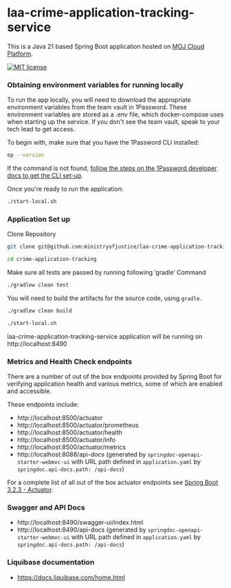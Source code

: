 # laa-crime-application-tracking-service

This is a Java 21 based Spring Boot application hosted on [MOJ Cloud Platform](https://user-guide.cloud-platform.service.justice.gov.uk/documentation/concepts/about-the-cloud-platform.html).

[![MIT license](https://img.shields.io/badge/License-MIT-blue.svg)](LICENSE)

### Obtaining environment variables for running locally

To run the app locally, you will need to download the appropriate environment variables from the team vault in 1Password. These environment variables are stored as a .env file, which docker-compose uses when starting up the service. If you don't see the team vault, speak to your tech lead to get access.

To begin with, make sure that you have the 1Password CLI installed:

```sh
op --version
```

If the command is not found, [follow the steps on the 1Password developer docs to get the CLI set-up](https://developer.1password.com/docs/cli/get-started/).

Once you're ready to run the application:

```sh
./start-local.sh
```

### Application Set up

Clone Repository

```sh
git clone git@github.com:ministryofjustice/laa-crime-application-tracking-service.git

cd crime-application-tracking
```

Make sure all tests are passed by running following ‘gradle’ Command

```sh
./gradlew clean test
```

You will need to build the artifacts for the source code, using `gradle`.

```sh
./gradlew clean build
```

```sh
./start-local.sh
```

laa-crime-application-tracking-service application will be running on http://localhost:8490

### Metrics and Health Check endpoints

There are a number of out of the box endpoints provided by Spring Boot for verifying application health and various metrics, some of which are enabled and accessible.

These endpoints include:

- http://localhost:8500/actuator
- http://localhost:8500/actuator/prometheus
- http://localhost:8500/actuator/health
- http://localhost:8500/actuator/info
- http://localhost:8500/actuator/metrics
- http://localhost:8088/api-docs (generated by `springdoc-openapi-starter-webmvc-ui` with URL path defined in `application.yaml` by `springdoc.api-docs.path: /api-docs`)

For a complete list of all out of the box actuator endpoints see [Spring Boot 3.2.3 - Actuator](https://docs.spring.io/spring-boot/docs/3.1.5/reference/html/actuator.html#actuator).

### Swagger and API Docs

- http://localhost:8490/swagger-ui/index.html
- http://localhost:8490/api-docs (generated by `springdoc-openapi-starter-webmvc-ui` with URL path defined in `application.yaml` by `springdoc.api-docs.path: /api-docs`)

### Liquibase documentation

- https://docs.liquibase.com/home.html
